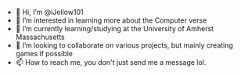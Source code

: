 - 👋 Hi, I’m @iJellow101
- 👀 I’m interested in learning more about the Computer verse
- 🌱 I’m currently learning/studying at the University of Amherst Massachusetts
- 💞️ I’m looking to collaborate on various projects, but mainly creating games if possible
- 📫 How to reach me, you don't just send me a message lol.

<!---
iJellow101/iJellow101 is a ✨ special ✨ repository because its `README.md` (this file) appears on your GitHub profile.
You can click the Preview link to take a look at your changes.
--->
